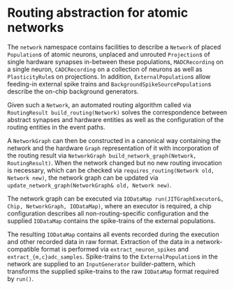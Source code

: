 # Routing abstraction for atomic networks

The `network` namespace contains facilities to describe a `Network` of placed `Population`s of atomic neurons, unplaced and unrouted `Projection`s of single hardware synapses in-between these populations, `MADCRecording` on a single neuron, `CADCRecording` on a collection of neurons as well as `PlasticityRule`s on projections.
In addition, `ExternalPopulation`s allow feeding-in external spike trains and `BackgroundSpikeSourcePopulation`s describe the on-chip background generators.

Given such a `Network`, an automated routing algorithm called via `RoutingResult build_routing(Network)` solves the correspondence between abstract synapses and hardware entities as well as the configuration of the routing entities in the event paths.

A `NetworkGraph` can then be constructed in a canonical way containing the network and the hardware `Graph` representation of it with incorporation of the routing result via `NetworkGraph build_network_graph(Network, RoutingResult)`.
When the network changed but no new routing invocation is necessary, which can be checked via `requires_routing(Network old, Network new)`, the network graph can be updated via `update_network_graph(NetworkGraph& old, Network new)`.

The network graph can be executed via `IODataMap run(JITGraphExecutor&, Chip, NetworkGraph, IODataMap)`, where an executor is required, a chip configuration describes all non-routing-specific configuration and the supplied `IODataMap` contains the spike-trains of the external populations.

The resulting `IODataMap` contains all events recorded during the execution and other recorded data in raw format.
Extraction of the data in a network-compatible format is performed via `extract_neuron_spikes` and `extract_{m,c}adc_samples`.
Spike-trains to the `ExternalPopulation`s in the network are supplied to an `InputGenerator` builder-pattern, which transforms the supplied spike-trains to the raw `IODataMap` format required by `run()`.
